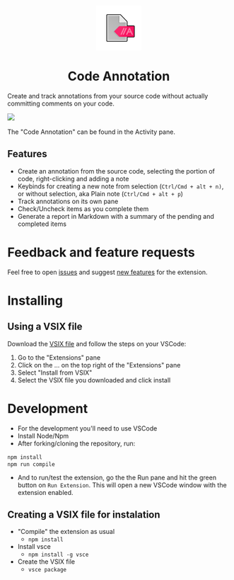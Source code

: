 <div align="center">
  <img src="resources/code-annotation.png" alt="Code Annotation Logo" height="100"> <h1>Code Annotation</h1>
</div>

Create and track annotations from your source code without actually committing comments on your code.

![](https://github.com/thamara/vscode-code-annotation/blob/main/demo/Code%20Annotation.png)

The "Code Annotation" can be found in the Activity pane.

## Features

- Create an annotation from the source code, selecting the portion of code, right-clicking and adding a note
- Keybinds for creating a new note from selection (`Ctrl/Cmd + alt + n)`, or without selection, aka Plain note (`Ctrl/Cmd + alt + p`)
- Track annotations on its own pane
- Check/Uncheck items as you complete them
- Generate a report in Markdown with a summary of the pending and completed items

# Feedback and feature requests

Feel free to open [issues](https://github.com/thamara/vscode-code-annotation/issues) and suggest [new features](https://github.com/thamara/vscode-code-annotation/projects/1) for the extension.


# Installing

## Using a VSIX file
Download the [VSIX file](https://github.com/thamara/vscode-code-annotation/blob/master/code-annotation-0.0.1.vsix) and follow the steps on your VSCode:

1. Go to the "Extensions" pane
2. Click on the ... on the top right of the "Extensions" pane
3. Select "Install from VSIX"
4. Select the VSIX file you downloaded and click install

# Development

- For the development you'll need to use VSCode
- Install Node/Npm
- After forking/cloning the repository, run:
```
npm install
npm run compile
```
- And to run/test the extension, go the the Run pane and hit the green button on `Run Extension`. This will open a new VSCode window with the extension enabled.

## Creating a VSIX file for instalation

- "Compile" the extension as usual
  - `npm install`
- Install vsce
  - `npm install -g vsce`
- Create the VSIX file
  - `vsce package`

